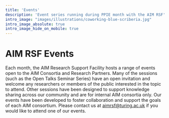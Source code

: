 ```yaml
---
title: 'Events'
description: 'Event series running during PPIE month with the AIM RSF'
intro_image: "images/illustrations/coworking-blue-scriberia.jpg"
intro_image_absolute: true
intro_image_hide_on_mobile: true
---
```

# AIM RSF Events

Each month, the AIM Research Support Facility hosts a range of events open to the AIM Consortia and Research Partners. Many of the sessions (such as the Open Talks Seminar Series) have an open invitation and welcome any researchers or members of the public interested in the topic to attend. Other sessions have been designed to support knowledge sharing across our community and are for internal AIM consortia only. Our events have been developed to foster collaboration and support the goals of each AIM consortium. Please contact us at aimrsf@turing.ac.uk if you would like to attend one of our events.  
